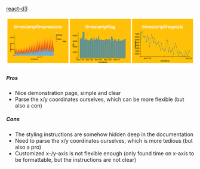 [react-d3](https://github.com/esbullington/react-d3)

![react-d3](./ui/src/assets/react-d3.png)

##### Pros

- Nice demonstration page, simple and clear
- Parse the x/y coordinates ourselves, which can be more flexible (but also a con)

##### Cons

- The styling instructions are somehow hidden deep in the documentation
- Need to parse the x/y coordinates ourselves, which is more tedious (but also a pro)
- Customized x-/y-axis is not flexible enough (only found time on x-axis to be formattable, but the instructions are not clear)
